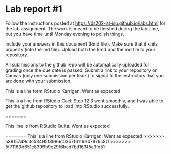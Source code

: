 
<!-- README.md is generated from README.Rmd. Please edit the README.Rmd file -->

# Lab report \#1

Follow the instructions posted at
<https://ds202-at-isu.github.io/labs.html> for the lab assignment. The
work is meant to be finished during the lab time, but you have time
until Monday evening to polish things.

Include your answers in this document (Rmd file). Make sure that it
knits properly (into the md file). Upload both the Rmd and the md file
to your repository.

All submissions to the github repo will be automatically uploaded for
grading once the due date is passed. Submit a link to your repository on
Canvas (only one submission per team) to signal to the instructors that
you are done with your submission.

This is a line form RStudio Karrigan: Went as expected

This is a line from RStudio Cael: Step 12.3 went smoothly, and I was
able to get the github repository to load into RStudio successfully.

=======

This line is from RStudio Quita: Went as expected

======= This is a line from RStudio Karrigan: Went as expected
\>\>\>\>\>\>\> a3915749c3c53495f3986c03b7f6116e47876c80 \>\>\>\>\>\>\>
5f71163d651e8399b9e29f6bad7bd163f5a3fd51
